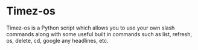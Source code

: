 # Timez-os
Timez-os is a Python script which allows you to use your own slash commands along with some useful built in commands such as list, refresh, os, delete, cd, google any headlines, etc.
